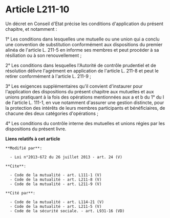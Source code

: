 # Article L211-10

Un décret en Conseil d'Etat précise les conditions d'application du présent chapitre, et notamment : 

1° Les conditions dans lesquelles une mutuelle ou une union qui a conclu une convention de substitution conformément aux
dispositions du premier alinéa de l'article L. 211-5 en informe ses membres et peut procéder à sa résiliation ou à son
renouvellement ; 

2° Les conditions dans lesquelles l'Autorité de contrôle prudentiel et de résolution délivre l'agrément en application de
l'article L. 211-8 et peut le retirer conformément à l'article L. 211-9 ; 

3° Les exigences supplémentaires qu'il convient d'instaurer pour l'application des dispositions du présent chapitre aux
mutuelles et aux unions pratiquant à la fois des opérations mentionnées aux a et b du 1° du I de l'article L. 111-1, en vue
notamment d'assurer une gestion distincte, pour la protection des intérêts de leurs membres participants et bénéficiaires, de
chacune des deux catégories d'opérations ; 

4° Les conditions du contrôle interne des mutuelles et unions régies par les dispositions du présent livre.

**Liens relatifs à cet article**

	**Modifié par**:

	  - Loi n°2013-672 du 26 juillet 2013 - art. 24 (V)

	**Cite**:

	  - Code de la mutualité - art. L111-1 (V)
	  - Code de la mutualité - art. L211-8 (V)
	  - Code de la mutualité - art. L211-9 (V)

	**Cité par**:

	  - Code de la mutualité - art. L114-21 (V)
	  - Code de la mutualité - art. L211-5 (V)
	  - Code de la sécurité sociale. - art. L931-16 (VD)

